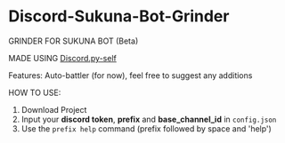 # Discord-Sukuna-Bot-Grinder


GRINDER FOR SUKUNA BOT (Beta)

MADE USING [Discord.py-self](https://github.com/dolfies/discord.py-self)


Features: Auto-battler (for now), feel free to suggest any additions

HOW TO USE:

1. Download Project
2. Input your **discord token**, **prefix** and **base_channel_id** in `config.json`
3. Use the `prefix help` command (prefix followed by space and 'help')
